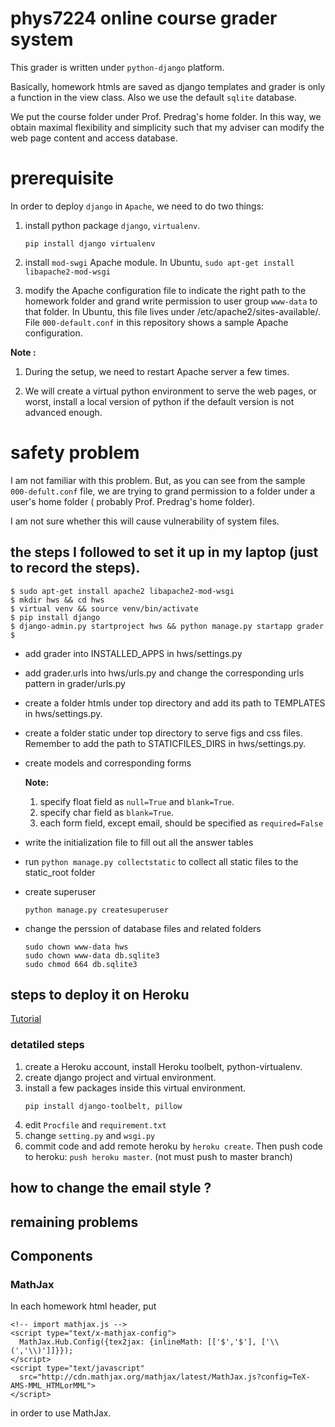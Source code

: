# phys7224 online course grader system
This grader is written under `python-django` platform.

Basically, homework htmls are saved as django templates and grader is only a function
in the view class. Also we use the default `sqlite` database.

We put the course folder under Prof. Predrag's home folder.
In this way,
we obtain maximal flexibility and simplicity such that my adviser can
modify the web page content and access database. 

# prerequisite 
In order to deploy `django` in `Apache`, we need to do two things:

1. install python package `django`, `virtualenv`.  

   `pip install django virtualenv`
2. install `mod-swgi` Apache module. In Ubuntu, `sudo apt-get install libapache2-mod-wsgi`

3. modify the Apache configuration file to indicate the right path to the homework
   folder and grand write permission to user group `www-data` to that folder.
   In Ubuntu, this file lives under /etc/apache2/sites-available/.
   File `000-default.conf` in this repository shows a sample Apache configuration.

**Note :**

1. During the setup, we need to restart Apache server a few times.

2. We will create a virtual python environment to serve the web pages, or worst, install a local
   version of python if the default version is not advanced enough.

# safety problem
I am not familiar with this problem. But, as you can see from the sample
`000-defult.conf` file, we are trying to grand permission to a folder under
a user's home folder ( probably Prof. Predrag's home folder).

I am not sure whether this will cause vulnerability of system files.

## the steps I followed to set it up in my laptop (just to record the steps).
```
$ sudo apt-get install apache2 libapache2-mod-wsgi
$ mkdir hws && cd hws
$ virtual venv && source venv/bin/activate
$ pip install django
$ django-admin.py startproject hws && python manage.py startapp grader
$ 
```
* add grader into INSTALLED_APPS in hws/settings.py
* add grader.urls into hws/urls.py and change the corresponding urls pattern in grader/urls.py
* create a folder htmls under top directory and add its path to TEMPLATES in hws/settings.py.
* create a folder static under top directory to serve figs and css files. Remember to add the path to STATICFILES_DIRS in hws/settings.py.
* create models and corresponding forms

  **Note:**
  1. specify float field as `null=True` and `blank=True`.
  2. specify char field as `blank=True`.
  3. each form field, except email, should be specified as `required=False`
* write the initialization file to fill out all the answer tables
* run `python manage.py collectstatic` to collect all static files to the static_root folder
* create superuser  
  ```
  python manage.py createsuperuser
  ```
* change the perssion of database files and related folders  
  ```
  sudo chown www-data hws 
  sudo chown www-data db.sqlite3
  sudo chmod 664 db.sqlite3
  ```

## steps to deploy it on Heroku
[Tutorial](https://devcenter.heroku.com/articles/getting-started-with-django)

### detatiled steps
1. create a Heroku account,  install Heroku toolbelt, python-virtualenv.
2. create django project and virtual environment.
3. install a few packages inside this virtual environment.
   ```
   pip install django-toolbelt, pillow
   ```
4. edit `Procfile` and `requirement.txt`
5. change `setting.py` and `wsgi.py`
6. commit code and add remote heroku by `heroku create`. Then push code to heroku:
   `push heroku master`. (not must push to master branch)

## how to change the email style ?

## remaining problems


## Components


### MathJax
In each homework html header, put
```
<!-- import mathjax.js -->
<script type="text/x-mathjax-config">
  MathJax.Hub.Config({tex2jax: {inlineMath: [['$','$'], ['\\(','\\)']]}});
</script>
<script type="text/javascript"
  src="http://cdn.mathjax.org/mathjax/latest/MathJax.js?config=TeX-AMS-MML_HTMLorMML">
</script>
```
in order to use MathJax.



